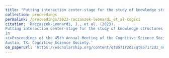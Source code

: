 ```yaml
---
title: "Putting interaction center-stage for the study of knowledge structures and processes"
collection: proceedings
permalink: /proceedings/2023-raczaszek-leonardi_et_al-cogsci
citation: 'Raczaszek-Leonardi, J., et al. (2023).
Putting interaction center-stage for the study of knowledge structures and processes.
In
<i>Proceedings of the 45th Annual Meeting of the Cognitive Science Society</i>.
Austin, TX: Cognitive Science Society.'
oa_paperurl: 'https://escholarship.org/content/qt8571r2dz/qt8571r2dz_noSplash_2b52b158f868f529bf6aeba74f7e608b.pdf'
---
```

